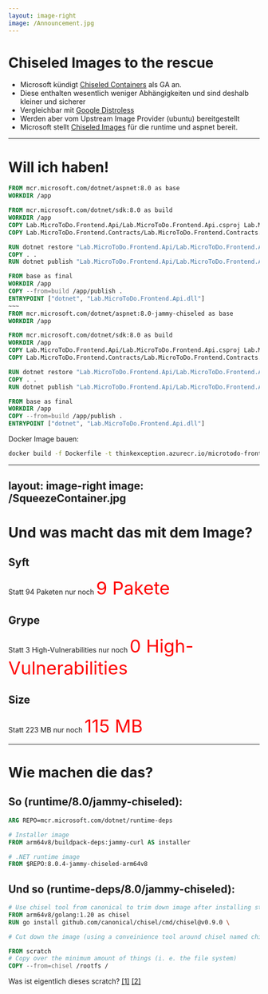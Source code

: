 ```yaml
---
layout: image-right
image: /Announcement.jpg
---
```

# Chiseled Images to the rescue
- Microsoft kündigt [Chiseled Containers](https://devblogs.microsoft.com/dotnet/announcing-dotnet-chiseled-containers/) als GA an.
- Diese enthalten wesentlich weniger Abhängigkeiten und sind deshalb kleiner und sicherer
- Vergleichbar mit [Google Distroless](https://github.com/GoogleContainerTools/distroless)
- Werden aber vom Upstream Image Provider (ubuntu) bereitgestellt
- Microsoft stellt [Chiseled Images](https://github.com/dotnet/dotnet-docker/blob/main/documentation/ubuntu-chiseled.md
) für die runtime und aspnet bereit. 

---

# Will ich haben!

```dockerfile {monaco-diff}
FROM mcr.microsoft.com/dotnet/aspnet:8.0 as base
WORKDIR /app

FROM mcr.microsoft.com/dotnet/sdk:8.0 as build
WORKDIR /app
COPY Lab.MicroToDo.Frontend.Api/Lab.MicroToDo.Frontend.Api.csproj Lab.MicroToDo.Frontend.Api/
COPY Lab.MicroToDo.Frontend.Contracts/Lab.MicroToDo.Frontend.Contracts.csproj Lab.MicroToDo.Frontend.Contracts/

RUN dotnet restore "Lab.MicroToDo.Frontend.Api/Lab.MicroToDo.Frontend.Api.csproj"
COPY . .
RUN dotnet publish "Lab.MicroToDo.Frontend.Api/Lab.MicroToDo.Frontend.Api.csproj" -c Release -o /app/publish

FROM base as final
WORKDIR /app
COPY --from=build /app/publish .
ENTRYPOINT ["dotnet", "Lab.MicroToDo.Frontend.Api.dll"]
~~~
FROM mcr.microsoft.com/dotnet/aspnet:8.0-jammy-chiseled as base
WORKDIR /app

FROM mcr.microsoft.com/dotnet/sdk:8.0 as build
WORKDIR /app
COPY Lab.MicroToDo.Frontend.Api/Lab.MicroToDo.Frontend.Api.csproj Lab.MicroToDo.Frontend.Api/
COPY Lab.MicroToDo.Frontend.Contracts/Lab.MicroToDo.Frontend.Contracts.csproj Lab.MicroToDo.Frontend.Contracts/

RUN dotnet restore "Lab.MicroToDo.Frontend.Api/Lab.MicroToDo.Frontend.Api.csproj"
COPY . .
RUN dotnet publish "Lab.MicroToDo.Frontend.Api/Lab.MicroToDo.Frontend.Api.csproj" -c Release -o /app/publish

FROM base as final
WORKDIR /app
COPY --from=build /app/publish .
ENTRYPOINT ["dotnet", "Lab.MicroToDo.Frontend.Api.dll"]
```

Docker Image bauen:
```bash
docker build -f Dockerfile -t thinkexception.azurecr.io/microtodo-frontendapi:dev-net8-chiseled .\..
```


<!-- 
docker images --format "table {{.Repository}}\t{{.Tag}}\t{{.Size}}" | grep thinkexception.azurecr.io/microtodo-frontendap 
-->

---
layout: image-right
image: /SqueezeContainer.jpg
---
# Und was macht das mit dem Image?

## Syft

Statt <span v-mark.circle.red="-1" v-click>94 Paketen</span> nur noch <span style="font-size: 27pt; color: red" v-click >9 Pakete</span>

<v-click at="3">

## Grype

Statt <span v-mark.circle.red="3" v-click="4">3 High-Vulnerabilities</span>  nur noch <span style="font-size: 27pt; color: red" v-click="5">0 High-Vulnerabilities</span>

</v-click>

<v-click at="6">

## Size

Statt <span v-mark.circle.red="6" v-click="7">223 MB</span> nur noch <span style="font-size: 27pt; color: red" v-click="8">115 MB</span>

</v-click>

---

# Wie machen die das?

## So (runtime/8.0/jammy-chiseled):
```dockerfile {3-4|1,6-7|none}
ARG REPO=mcr.microsoft.com/dotnet/runtime-deps

# Installer image
FROM arm64v8/buildpack-deps:jammy-curl AS installer 

# .NET runtime image
FROM $REPO:8.0.4-jammy-chiseled-arm64v8

```
<v-click>

## Und so (runtime-deps/8.0/jammy-chiseled):

```dockerfile {1-3|5|7-9}
# Use chisel tool from canonical to trim down image after installing stuff
FROM arm64v8/golang:1.20 as chisel
RUN go install github.com/canonical/chisel/cmd/chisel@v0.9.0 \

# Cut down the image (using a conveinience tool around chisel named chisel-wrapper)

FROM scratch
# Copy over the minimum amount of things (i. e. the file system)
COPY --from=chisel /rootfs /

```
</v-click>

<v-click>

Was ist eigentlich dieses scratch? [[1]](https://docs.docker.com/build/building/base-images/) [[2]](https://www.howtogeek.com/devops/how-to-create-your-own-docker-base-images-from-scratch/)

</v-click>
<!--

https://github.com/dotnet/dotnet-docker/blob/main/src/runtime/8.0/jammy-chiseled/arm64v8/Dockerfile

https://github.com/dotnet/dotnet-docker/blob/main/src/runtime-deps/8.0/jammy-chiseled/arm64v8/Dockerfile

https://discourse.ubuntu.com/t/container-images-that-rock-rocks-manifesto/32091

https://github.com/canonical/rocks-toolbox

-->

